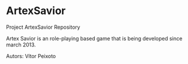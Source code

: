 ArtexSavior
===========

Project ArtexSavior Repository

Artex Savior is an role-playing based game that is being developed since march 2013.

Autors:
  Vítor Peixoto	
